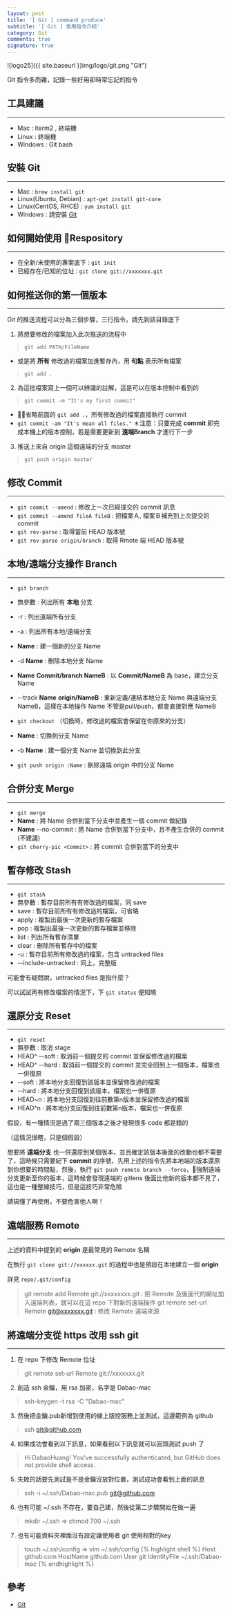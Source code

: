 ```yaml
---
layout: post
title: '[ Git ] command produce'
subtitle: '[ Git ] 常用指令介紹'
category: Git
comments: true
signature: true
---
```


![logo25]({{ site.baseurl }}img/logo/git.png "Git")

<div class="message">
    Git 指令多而雜，記錄一些好用卻時常忘記的指令
</div>

## 工具建議
-------------

 - Mac : iterm2 , 終端機
 - Linux : 終端機
 - Windows : Git bash

## 安裝 Git
-------------

 - Mac : `brew install git`
 - Linux(Ubuntu, Debian) : `apt-get install git-core`
 - Linux(CentOS, RHCE) : `yum install git`
 - Windows : 請安裝 [Git](https://git-scm.com/downloads)

## 如何開始使用 Respository 
-------------
 - 在全新/未使用的專案底下 : `git init`
 - 已經存在/已知的位址 : `git clone git://xxxxxxx.git`



## 如何推送你的第一個版本
-------------

Git 的推送流程可以分為三個步驟，三行指令，請先到該目錄底下

1. 將想要修改的檔案加入此次推送的流程中
 > `git add PATH/FileName`
 - 或是將 **所有** 修改過的檔案加進暫存內，用 **句點** 表示所有檔案
 > `git add . `
2. 為這批檔案寫上一個可以辨識的註解，這是可以在版本控制中看到的
 > `git commit -m "It's my first commit"`
 - 省略前面的 `git add .`，所有修改過的檔案直接執行 commit
 - `git commit -am "It's mean all files."`
 ＊注意：只要完成 **commit** 即完成本機上的版本控制，若是需要更新到 **遠端Branch** 才進行下一步
3. 推送上來自 origin 這個遠端的分支 master
 > `git push origin master`



## 修改 Commit
-------------

 - `git commit --amend` : 修改上一次已經提交的 commit 訊息
 - `git commit --amend fileA fileB` : 把檔案Ａ, 檔案Ｂ補充到上次提交的 commit
 - `git rev-parse` : 取得當前 HEAD 版本號
 - `git rev-parse origin/branch` : 取得 Rmote 端 HEAD 版本號



## 本地/遠端分支操作 Branch
-------------

 - `git branch`
  - 無參數 : 列出所有 **本地** 分支
  - -r : 列出遠端所有分支
  - -a : 列出所有本地/遠端分支
  - **Name** : 建一個新的分支 Name
  - -d **Name** : 刪除本地分支 Name
  - **Name** **Commit/branch NameB** : 以 **Commit/NameB** 為 base，建立分支 Name
  - --track **Name** **origin/NameB** : 重新定義/連結本地分支 Name 與遠端分支 NameB，這樣在本地操作 Name 不管是pull/push，都會直接對應 NameB

 - `git checkout` （切換時，修改過的檔案會保留在你原來的分支）
  - **Name** : 切換到分支 Name
  - -b **Name** : 建一個分支 Name 並切換到此分支
 - `git push origin :Name` : 刪除遠端 origin 中的分支 Name



## 合併分支 Merge
-------------

 - `git merge`
  - **Name** : 將 Name 合併到當下分支中並產生一個 commit 做紀錄
  - **Name** --no-commit : 將 Name 合併到當下分支中，且不產生合併的 commit (不建議)
 - `git cherry-pic <Commit>` : 將 commit 合併到當下的分支中



## 暫存修改 Stash
-------------

 - `git stash`
  - 無參數 : 暫存目前所有有修改過的檔案，同 save
  - save  : 暫存目前所有有修改過的檔案，可省略
  - apply : 複製出最後一次更新的暫存檔案
  - pop   : 複製出最後一次更新的暫存檔案並移除
  - list  : 列出所有暫存清單
  - clear : 刪除所有暫存中的檔案
  - -u : 暫存目前所有修改過的檔案，包含 untracked files
  - --include-untracked : 同上，完整版

可能會有疑問說，untracked files 是指什麼？

可以試試再有修改檔案的情況下，下 `git status` 便知曉



## 還原分支 Reset
-------------

 - `git reset`
  - 無參數 : 取消 stage
  - HEAD^ --soft : 取消前一個提交的 commit 並保留修改過的檔案
  - HEAD^ --hard : 取消前一個提交的 commit 並完全回到上一個版本，檔案也一併復原
  - --soft <commit> : 將本地分支回復到該版本並保留修改過的檔案
  - --hard <commit> : 將本地分支回復到該版本，檔案也一併復原
  - HEAD~n : 將本地分支回復到往前數第n版本並保留修改過的檔案
  - HEAD^n : 將本地分支回復到往前數第n版本，檔案也一併復原

假設，有一種情況是過了兩三個版本之後才發現很多 code 都是錯的

（這情況很瞎，只是個假設）

想要將 **遠端分支** 也一併還原到某個版本，並且確定該版本後面的改動也都不需要了，這時候只需要紀下 **commit** 的序號，先用上述的指令先將本地端的版本還原到你想要的時間點，然後，執行 `git push remote branch --force`，強制遠端分支更新至你的版本，這時候會發現遠端的 gitlens 後面比他新的版本都不見了，這也是一種整線技巧，但是這技巧非常危險

請搞懂了再使用，不要危害他人啊！



## 遠端服務 Remote
-------------

上述的資料中提到的 **origin** 是最常見的 Remote 名稱

在執行 `git clone git://xxxxxx.git` 的過程中也是預設在本地建立一個 **origin**

詳見 `repo/.git/config`

 > git remote add Remote git://xxxxxxxx.git  : 把 Remote 及後面代的網址加入遠端列表，就可以在這 repo 下對新的遠端操作
 > git remote set-url Remote git@xxxxxxx.git  : 修改 Remote 遠端來源



## 將遠端分支從 https 改用 ssh git
-------------

1. 在 repo 下修改 Remote 位址
 > git remote set-url Remote git://xxxxxxx.git
2. 創造 ssh 金鑰，用 rsa 加密，名字是 Dabao-mac
 > ssh-keygen -t rsa -C "Dabao-mac"
3. 然後把金鑰.pub新增到使用的線上版控服務上並測試，這邊範例為 github
 > ssh git@github.com
4. 如果成功會看到以下訊息，如果看到以下訊息就可以回頭測試 push 了
 > Hi DabaoHuang! You've successfully authenticated, but GitHub does not provide shell access.
5. 失敗的話要先測試是不是金鑰沒放對位置，測試成功會看到上面的訊息
 > ssh -i ~/.ssh/Dabao-mac.pub git@github.com
6. 也有可能 ~/.ssh 不存在，要自己建，然後從第二步驟開始在做一遍
 > mkdir ~/.ssh => chmod 700 ~/.ssh
7. 也有可能資料夾裡面沒有設定讓使用者 git 使用相對的key
 > touch ~/.ssh/config => vim ~/.ssh/config
{% highlight shell %}
Host github.com
    HostName github.com
    User git
    IdentityFile ~/.ssh/Dabao-mac
{% endhighlight %}

## 參考
 - [Git](https://git-scm.com/docs)